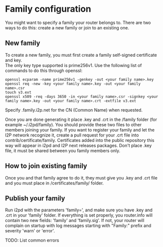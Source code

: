 Family configuration
====================

You might want to specify a family your router belongs to.
There are two ways to do this: create a new family or join to an existing one.

New family
-----------

To create a new family, you must first create a family self-signed certificate and key.  
The only key type supported is prime256v1.
Use the following list of commands to do this through openssl:  

    openssl ecparam -name prime256v1 -genkey -out <your family name>.key  
    openssl req -new -key <your family name>.key -out <your family name>.csr  
    touch v3.ext
    openssl x509 -req -days 3650 -in <your family name>.csr -signkey <your family name>.key -out <your family name>.crt -extfile v3.ext  

Specify <your family name>.family.i2p.net for the CN (Common Name) when requested.

Once you are done generating it place <your-family-name>.key and <your-family-name>.crt in the <ip2d data>/family folder (for example ~/.i2pd/family).
You should provide these two files to other members joining your family.
If you want to register your family and let the I2P network recognize it, create a pull request for your .crt file into contrib/certificate/family.
Certificates added into the public repository this way will appear in i2pd and I2P next releases packages. Don't place .key file, it must be shared between you family members only.

How to join existing family
---------------------------

Once you and that family agree to do it, they must give you .key and .crt file and you must place in <i2pd datadir>/certificates/family/ folder.

Publish your family
-------------------

Run i2pd with the parameters 'family=<your-family-name>', and make sure you have <your-family-name>.key and <your-family-name>.crt in your 'family' folder.
If everything is set properly, you router.info will contain two new fields: 'family' and 'family.sig'.
If not, your router will complain on startup with log messages starting with "Family:" prefix and severity 'warn' or 'error'.

TODO: List common errors
